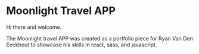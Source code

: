 # Moonlight Travel APP 

Hi there and welcome.

The Moonlight travel APP was created as a portfolio piece for Ryan Van Den Eeckhout to showcase his skills in react, sass, and javascript. 

